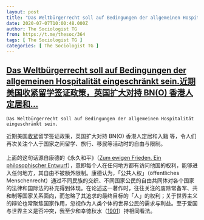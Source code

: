 ```yaml
---
layout: post
title: "Das Weltbürgerrecht soll auf Bedingungen der allgemeinen Hospitalität eingeschränkt sein.近期美国收紧留学签证政策，英国扩大对持 BN(O) 香港人定居和..."
date: 2020-07-07T10:00:48.000Z
author: The Sociologist TG
from: https://t.me/thesoc/364
tags: [ The Sociologist TG ]
categories: [ The Sociologist TG ]
---
```

<!--1594116048000-->
[Das Weltbürgerrecht soll auf Bedingungen der allgemeinen Hospitalität eingeschränkt sein.近期美国收紧留学签证政策，英国扩大对持 BN(O) 香港人定居和...](https://t.me/thesoc/364)
------

<div>
<p><code>Das Weltbürgerrecht soll auf Bedingungen der allgemeinen Hospitalität eingeschränkt sein.<br><br></code>近期美国<a href="https://www.ice.gov/news/releases/sevp-modifies-temporary-exemptions-nonimmigrant-students-taking-online-courses-during" target="_blank" rel="noopener" onclick="return confirm('Open this link?\n\n'+this.href);">收紧</a>留学签证政策，英国扩大对持 BN(O) 香港人定居和入籍 等，令人们再次关注个人于国家之间留学、旅行、移民等活动时的自由与限制。<br><br>上面的这句话源自康德的《永久和平》（<a href="http://www.gutenberg.org/files/46873/46873-h/46873-h.htm#Pg040" target="_blank" rel="noopener" onclick="return confirm('Open this link?\n\n'+this.href);">Zum ewigen Frieden. Ein philosophischer Entwurf</a>），意即每个人在任何地方都有访问他国的权利，能够进入任何地方，其自由不被额外限制。康德认为，「公共人权」（öffentliches Menschenrecht）通过不同民族的交织、不同国家公民的自由共同体对各个国家的法律和国际法的补充得到体现。在论述这一著作时，往往关注的废除常备军、共和制等国家关系面向，而忽略了其追求的最终目标的「人」的权利；关于世界主义的辩论也常聚焦国家作用，忽视作为人类个体的世界公民的需求与利益。至于爱国与世界主义是否冲突，我至少和幸徳秋水（<a href="https://dl.ndl.go.jp/info:ndljp/pid/783518" target="_blank" rel="noopener" onclick="return confirm('Open this link?\n\n'+this.href);">1901</a>）持相同看法。</p>
</div>

